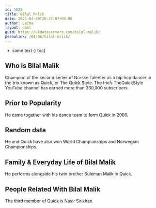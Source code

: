 ```yaml
---
id: 5625
title: Bilal Malik
date: 2021-04-06T20:37:07+00:00
author: Laima
layout: post
guid: https://ukdataservers.com/bilal-malik/
permalink: /04/06/bilal-malik/
---
```


* some text
{: toc}


## Who is Bilal Malik
                  
                  
                  
Champion of the second series of Norske Talenter as a hip hop dancer in the trio known as Quick, or The Quick Style. The trio&#8217;s TheQuickStyle YouTube channel has earned more than 360,000 subscribers.
                  
              
            
              
            
                
                
                
## Prior to Popularity
                  
                  
                  
He came together with his dance team to form Quick in 2006.
                  
              
            
              
            
                
                
                
## Random data
                  
                  
                  
He and Quick have also won World Championships and Norwegian Championships.
                  
              
            
              
            
                
                
                
## Family & Everyday Life of Bilal Malik
                  
                  
                  
He performs alongside his twin brother Suleman Malik in Quick.
                  
              
            
              
            
                
                
                
## People Related With Bilal Malik
                  
                  
                  
The third member of Quick is Nasir Sirikhan.
                  
              
            
              
            
                
              
            
              
              
            
            
              
            
          
          
          